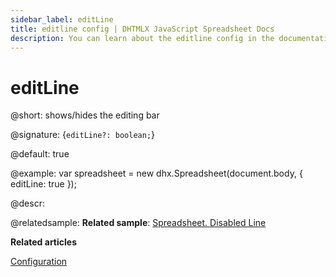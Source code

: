 ```yaml
---
sidebar_label: editLine
title: editline config | DHTMLX JavaScript Spreadsheet Docs
description: You can learn about the editline config in the documentation of the DHTMLX JavaScript Spreadsheet library. Browse developer guides and API reference, try out code examples and live demos, and download a free 30-day evaluation version of DHTMLX Spreadsheet.
---
```


# editLine

@short: shows/hides the editing bar

@signature: {`editLine?: boolean;`}

@default: true

@example:
var spreadsheet = new dhx.Spreadsheet(document.body, {
	editLine: true
});

@descr:

@relatedsample:
**Related sample**: [Spreadsheet. Disabled Line](https://snippet.dhtmlx.com/unem2jkh)

**Related articles**

[Configuration](configuration.md#editing-bar)
